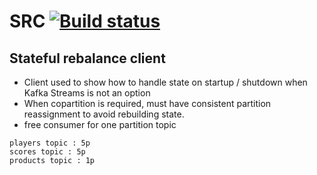# SRC [![Build status](https://badge.buildkite.com/1083ac505d1e05cba8a2687e279e062eff81a30d23a781f5d5.svg)](https://buildkite.com/nerm/pscfk-src)

## Stateful rebalance client

- Client used to show how to handle state on startup / shutdown when Kafka Streams is not an option
- When copartition is required, must have consistent partition reassignment to avoid rebuilding state.
- free consumer for one partition topic

```
players topic : 5p
scores topic : 5p
products topic : 1p
```
